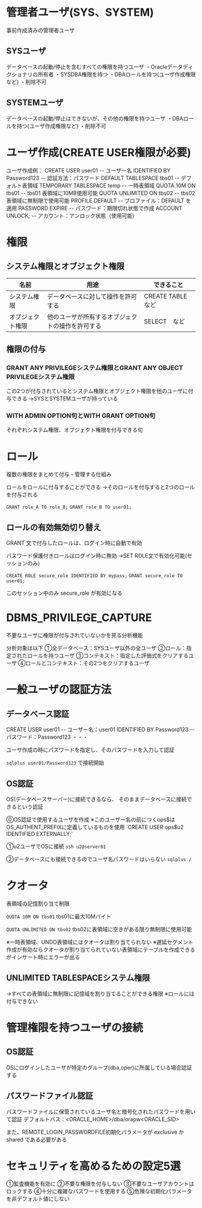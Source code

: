 # 管理者ユーザ(SYS、SYSTEM)
事前作成済みの管理者ユーザ
## SYSユーザ
データベースの起動/停止を含むすべての権限を持つユーザ
・Oracleデータディクショナリの所有者
・SYSDBA権限を持つ
・DBAロールを持つ(ユーザ作成権限など)
・削除不可
## SYSTEMユーザ
データベースの起動/停止はできないが、その他の権限を持つユーザ
・DBAロールを持つ(ユーザ作成権限など)
・削除不可
# ユーザ作成(CREATE USER権限が必要)
ユーザ作成例：
CREATE USER user01                                  -- ユーザー名
  IDENTIFIED BY Password123                 -- 認証方法：パスワード
  DEFAULT TABLESPACE tbs01                 -- デフォルト表領域
  TEMPORARY TABLESPACE temp          -- 一時表領域
  QUOTA 10M ON tbs01                               -- tbs01 表領域に10MB使用可能
  QUOTA UNLIMITED ON tbs02                -- tbs02 表領域に無制限で使用可能
  PROFILE DEFAULT                                      -- プロファイル：DEFAULT を適用
  PASSWORD EXPIRE                                    -- パスワード：期限切れ状態で作成
  ACCOUNT UNLOCK;                                   -- アカウント：アンロック状態（使用可能）
# 権限
## システム権限とオブジェクト権限

| 名前       | 用途                       | できること           |
| -------- | ------------------------ | --------------- |
| システム権限   | データベースに対して操作を許可する        | CREATE TABLE　など |
| オブジェクト権限 | 他のユーザが所有するオブジェクトの操作を許可する | SELECT　など       |
## 権限の付与
### GRANT ANY PRIVILEGEシステム権限とGRANT ANY OBJECT PRIVILEGEシステム権限

この2つが付与されているとシステム権限とオブジェクト権限を他のユーザに付与できる
→SYSとSYSTEMユーザが持っている
### WITH ADMIN OPTION句とWITH GRANT OPTION句

それぞれシステム権限、オブジェクト権限を付与できる句

# ロール

複数の権限をまとめて付与・管理する仕組み

ロールをロールに付与することができる
→そのロールを付与すると2つのロールを付与される

`GRANT role_A TO role_B;`
`GRANT role_B TO user01;`

## ロールの有効無効切り替え

GRANT 文で付与したロールは、ログイン時に自動で有効

パスワード保護付きロールはログイン時に無効
→SET ROLE文で有効化可能(セッションのみ)

`CREATE ROLE secure_role IDENTIFIED BY mypass;`
`GRANT secure_role TO user01;`

このセッション中のみ secure_role が有効になる

# DBMS_PRIVILEGE_CAPTURE

不要なユーザに権限が付与されていないかを見る分析機能

分析対象は以下
①全データベース：SYSユーザ以外の全ユーザ
②ロール：指定されたロールを持つユーザ
③コンテキスト：指定した評価式をクリアするユーザ
④ロールとコンテキスト：その2つをクリアするユーザ

# 一般ユーザの認証方法
## データベース認証

CREATE USER user01                                  -- ユーザー名：user01
  IDENTIFIED BY Password123                 -- パスワード：Password123
  ・・・

ユーザ作成の時にパスワードを指定し、そのパスワードを入力して認証

`sqlplus user01/Password123`
で接続開始

## OS認証

OS(データベースサーバー)に接続できるなら、
そのままデータベースに接続できるという認証

⓪OS認証で使用するユーザを作成
※このユーザー名の前につくops$はOS_AUTHENT_PREFIXに定義しているものを使用
`CREATE USER ops$u2 IDENTIFIED EXTERNALLY;`

①u2ユーザでOSに接続
`ssh u2@server01`

②データベースにも接続できるのでユーザ名パスワードはいらない
`sqlplus /`

# クオータ

表領域の記憶割り当て制限

`QUOTA 10M ON tbs01` tbs01に最大10Mバイト

`QUOTA UNLIMITED ON tbs02` tbs02に表領域に空きがある限り無制限に使用可能

※一時表領域、UNDO表領域にはクオータは割り当てられない
※遅延セグメント作成が有効ならクオータが割り当てられていない表領域にテーブルを作成できるがインサート時にエラーが出る

## UNLIMITED TABLESPACEシステム権限
→すべての表領域に無制限に記憶域を割り当てることができる権限
※ロールには付与できない

# 管理権限を持つユーザの接続

## OS認証

OSにログインしたユーザが特定のグループ(dba,oper)に所属している場合認証する
## パスワードファイル認証

パスワードファイルに保管されているユーザ名と暗号化されたパスワードを用いて認証
デフォルトパス：<ORACLE_HOME>/dba/orapw<ORACLE_SID>

また、REMOTE_LOGIN_PASSWORDFILE初期化パラメータが exclusive か shared である必要がある

# セキュリティを高めるための設定5選

①監査機能を有効に
②不要な権限を付与しない
③不要なユーザアカウントはロックする
④十分に複雑なパスワードを使用する
⑤危険な初期化パラメータを非デフォルト値にしない